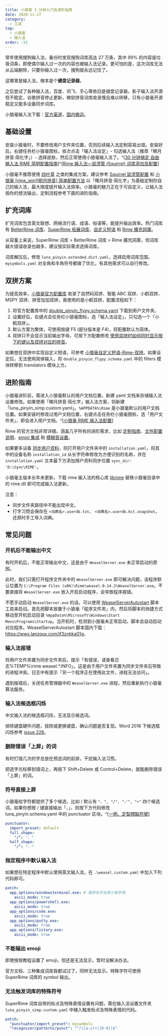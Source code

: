 ```yaml
---
title: 小狼毫 3 分钟入门及进阶指南
date: 2020-11-27
category:
  - 工具
tag:
  - 小狼毫
  - 输入法
order: -32
---
```


常年使用搜狗输入法，备份时发现搜狗词库高达 27 万条，其中 99% 的内容是垃圾词条，即使偶尔输入过一次的内容也被输入法记录。更可怕的是，这次词库无法从云端删除，只要你输入过一次，搜狗就永远记住了。

这哪里是输入法，根本是个**键盘记录器**。

之后尝试了各种输入法，百度、讯飞、手心等依旧是键盘记录器，影子输入法开源但不稳定，谷歌拼音停止更新，微软拼音词库收录慢且难以转移，只有小狼毫开源稳定又能多设备同步词库。

小狼毫输入法下载：[官方渠道](https://github.com/rime/weasel/releases/download/0.14.3/weasel-0.14.3.0-installer.exe)，[国内搬运](https://wwi.lanzoui.com/iDyF4pdzmni)。

## 基础设置

安装小狼毫时，不要修改用户文件夹位置，否则后续输入法定制容易出错。安装好后，右键任务栏小狼毫图标，依次点击「输入法设定」- 勾选输入法（推荐「朙月拼音·简化字」）- 选择皮肤，然后正常使用小狼毫输入法了。^[[30 分钟搞定 自由输入法 RIME 简明配置指南](https://www.jianshu.com/p/296bba666604)]^[[Rime 输入法—鼠须管 (Squirrel) 词库添加及配置](https://www.jianshu.com/p/cffc0ea094a7)]

小狼毫不推荐使用 [四叶草](https://github.com/fkxxyz/rime-cloverpinyin) 之类的集成方案，建议参考 [Squirrel 鼠须管配置](https://github.com/ssnhd/rime) 和 [小狼毫 [rime_win][眀月拼音] 简单配置方法](https://blog.csdn.net/qq_42204675/article/details/86422450) 以「朙月拼音·简化字」为基础定制你自己的输入法，最大限度提升输入法效率。小狼毫的魅力正在于可自定义，让输入法按你的想法输出，定制流程参考下面的进阶指南。

## 扩充词库

扩充词库包含英文联想、网络流行语、成语、俗语等，能提升输出效率。热门词库有 [BetterRime 词库](https://github.com/Chernfalin/better-rime-dict)、[SuperRime 拓展词库](https://github.com/Chernfalin/SuperRimeDict)、[自定义短语](https://gist.github.com/lotem/5440677) 和 [Rime 擴充詞庫](https://github.com/rime-aca/dictionaries)。

从容量上来说，SuperRime 词库 > BetterRime 词库 > Rime 擴充詞庫，但词库越大错误收录也越多，建议按实际需求选择词库。

词库解压后，修改 `luna_pinyin.extended.dict.yaml`，选择启用词库范围。`mysymbols.yaml` 对全角和半角符号都做了优化，有其他需求可以自行修改。

## 双拼方案

为提高效率，[小狼毫官方配置库](https://github.com/rime/rime-double-pinyin) 收录了自然码双拼、智能 ABC 双拼、小鹤双拼、MSPY 双拼、拼音加加双拼，我使用的是小鹤双拼，配置流程如下：

1. 将官方配置库中的 [double_pinyin_flypy.schema.yaml](https://github.com/rime/rime-double-pinyin/blob/master/double_pinyin_flypy.schema.yaml) 下载到用户文件夹。
2. 设置好后，右键点击任务栏小狼毫图标，选「输入法设定」，只勾选一个「小鹤双拼」。
3. 默认方案为繁体，可使用按键 F5 (部分版本是 F4)，将配置默认为简体。
4. 双拼只不会显示当前输出字母，可按下方配置修改 [使用双拼时如何同时显示按下的键以及双拼对应的拼音](https://github.com/rime/rime-double-pinyin/issues/6#issuecomment-754367706)。

如果想在双拼中实现自定义短语，可参考 [小狼毫自定义短语-Rime-双拼](https://blog.csdn.net/neninee/article/details/83692270)。如果设定后，无法使用简体输入，将 `double_pinyin_flypy.schema.yaml` 中的 filters 模块转移到 translators 模块上方。

## 进阶指南

小狼毫进阶前，需进入小狼毫默认的用户文档位置，新建 yaml 文档来存储输入法设置修改。如果使用「朙月拼音·简化字」输入法方案，则新建「luna_pinyin_simp.custom.yaml」。`%APPDATA%\Rime` 是小狼毫默认的用户文档位置。如果安装时修改过用户文档位置，右键点击任务栏小狼毫图标，选「用户文件夹」，即会进入用户文档。^[[小狼毫 RIME 输入法配置](https://www.dazhuanlan.com/2019/10/06/5d995d43e4432/)]

Rime 的官方文档非常详细，涵盖几乎所有的进阶需求，比如 [定制指南](https://github.com/rime/home/wiki/CustomizationGuide)、[文件配置说明](https://github.com/rime/home/wiki/RimeWithSchemata#rime-%E4%B8%AD%E7%9A%84%E6%95%B8%E6%93%9A%E6%96%87%E4%BB%B6%E5%88%86%E4%BD%88%E5%8F%8A%E4%BD%9C%E7%94%A8)、[emoji 集成](https://github.com/rime/rime-emoji) 和 [模糊音设置](https://github.com/rime/home/wiki/CustomizationGuide#%E6%A8%A1%E7%B3%8A%E9%9F%B3)。

如果要多设备 [同步用户资料](https://github.com/rime/home/wiki/UserGuide#%E5%90%8C%E6%AD%A5%E7%94%A8%E6%88%B6%E8%B3%87%E6%96%99)，则打开用户文件夹中的 `installation.yaml`，将其中的设备名称 `installation_id` 从长字符串修改为方便识别的名称，并在 `installation.yaml` 文本最下方添加用户资料同步位置 `sync_dir: 'D:\Sync\RIME'`。

小狼毫主版本长年未更新，下载 rime 输入法的核心库 [librime](https://github.com/rime/librime/releases) 替换小狼毫目录中的 rime.dll 即可完成输入法更新。

注意：

- 同步文件夹路径中不能出现中文。
- 打字习惯会保存在 `<词典名>.userdb.txt`、 `<词典名>.userdb.kct.snapshot`，还原时手工导入词典。

## 常见问题

### 开机后不能输出中文

有时开机后，不能正常输出中文，这是由于 `WeaselServer.exe` 未正常启动的原因。

此时，我们只需打开程序文件夹中的 `WeaselServer.exe` 即可解决问题，该程序默认位置为 `C:\Program Files (x86)\Rime\weasel-0.14.3\WeaselServer.exe`。不要直接将 `WeaselServer.exe` 放入开启启动程序，会导致程序报错。

不愿手动启动 `WeaselServer.exe` 的话，可以使用 [WeaselServerAutostart](https://github.com/rockbenben/rime-WeaselServer) 脚本工具来启动。首先把脚本放置于小狼毫「程序文件夹」内，然后将脚本的快捷方式移动至开机启动目录 `%AppData%\Microsoft\Windows\Start Menu\Programs\Startup`。当开机时，检测到小狼毫未正常启动，脚本会自动启动对应程序。WeaselServerAutostart 脚本国内下载：<https://wwx.lanzoux.com/if3znkka01g>。

### 输入法报错

将用户文件夹置为同步文件夹后，提示「有错误，请查看日志%TEMP%\rime.weasel.\*.INFO」。这是由于用户文件夹置为同步文件夹后导致的进程冲突。日志中有提示「另一个程序正在使用此文件，进程无法访问」。

遇到报错后，关闭任务管理器中的 `WeaselServer.exe` 进程，然后重新执行小狼毫算法服务。

### 输入法候选框闪烁

中文输入法的候选框闪烁，无法显示候选词。

排除键盘硬件问题，拔除或更换键盘，确认问题是否复现。Word 2016 下候选框闪烁参考 [issue 228](https://github.com/rime/weasel/issues/228)。

### 删除错误「上屏」的词

有时打错几次的字总放在预选词的前排，干扰输入法习惯。

把选字光标移到错词上，再按下 Shift+Delete 或 Control+Delete，就能删除错误「上屏」的词。

### 符号直接上屏

小狼毫给字符都提供了多个候选，比如 / 默认有 `"、", "/", "／", "÷"` 四个候选词。如果你想按 / 键直接输出「、」，则按下方代码修改 luna_pinyin.schema.yaml 中的 punctuator 区块。^[[一例、定製標點符號](https://github.com/rime/home/wiki/CustomizationGuide#%E4%B8%80%E4%BE%8B%E5%AE%9A%E8%A3%BD%E6%A8%99%E9%BB%9E%E7%AC%A6%E8%99%9F)]

```yaml
punctuator:
  import_preset: default
  full_shape:
    "/": "、"
  half_shape:
    "/": "、"
```

### 指定程序中默认输入法

如果想在特定程序中默认使用英文输入法，在 `.\weasel.custom.yaml` 中加入下列代码即可。

```yaml
patch:
  app_options/windowsterminal.exe: # 程序名字全用小寫字母
    ascii_mode: true
  app_options/powershell.exe:
    ascii_mode: true
  app_options/code.exe:
    ascii_mode: true
  app_options/putty.exe:
    ascii_mode: true
  app_options/listary.exe:
    ascii_mode: true
```

### 不能输出 emoji

即使按按教程设置了 emoji，但还是无法显示，暂时没解决办法。

官方文档、三种集成词库我都试过了，同样无法显示。特殊字符可使用 SuperRime 词库的 symbol 输出。

### 无法触发词库的特殊符号

SuperRime 词库自带的标点及特殊表情设置有问题，需在输入法设置文件夹 `luna_pinyin_simp.custom.yaml` 中植入触发标点及特殊表情的代码。

```yaml
patch:
  "punctuator/import_preset": mysymbols
  "recognizer/patterns/punct": "^/([a-z]+|[0-9])$"
```
